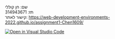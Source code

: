 שם: חן קוללי
</br>
תז: 314943671
</br>
קישור לאתר:
https://web-development-environments-2022.github.io/assignment1-Chen1609/

[![Open in Visual Studio Code](https://classroom.github.com/assets/open-in-vscode-c66648af7eb3fe8bc4f294546bfd86ef473780cde1dea487d3c4ff354943c9ae.svg)](https://classroom.github.com/online_ide?assignment_repo_id=7636929&assignment_repo_type=AssignmentRepo)
